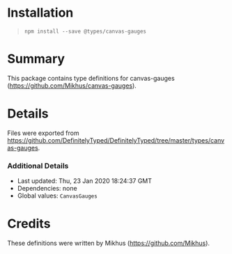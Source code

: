 # Installation
> `npm install --save @types/canvas-gauges`

# Summary
This package contains type definitions for canvas-gauges (https://github.com/Mikhus/canvas-gauges).

# Details
Files were exported from https://github.com/DefinitelyTyped/DefinitelyTyped/tree/master/types/canvas-gauges.

### Additional Details
 * Last updated: Thu, 23 Jan 2020 18:24:37 GMT
 * Dependencies: none
 * Global values: `CanvasGauges`

# Credits
These definitions were written by Mikhus (https://github.com/Mikhus).
